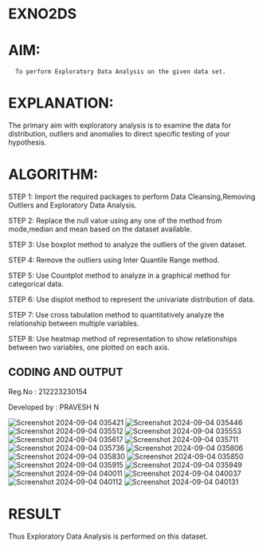 # EXNO2DS
# AIM:
      To perform Exploratory Data Analysis on the given data set.
      
# EXPLANATION:
  The primary aim with exploratory analysis is to examine the data for distribution, outliers and anomalies to direct specific testing of your hypothesis.
  
# ALGORITHM:
STEP 1: Import the required packages to perform Data Cleansing,Removing Outliers and Exploratory Data Analysis.

STEP 2: Replace the null value using any one of the method from mode,median and mean based on the dataset available.

STEP 3: Use boxplot method to analyze the outliers of the given dataset.

STEP 4: Remove the outliers using Inter Quantile Range method.

STEP 5: Use Countplot method to analyze in a graphical method for categorical data.

STEP 6: Use displot method to represent the univariate distribution of data.

STEP 7: Use cross tabulation method to quantitatively analyze the relationship between multiple variables.

STEP 8: Use heatmap method of representation to show relationships between two variables, one plotted on each axis.

## CODING AND OUTPUT
Reg.No : 212223230154

Developed by : PRAVESH N

![Screenshot 2024-09-04 035421](https://github.com/user-attachments/assets/ffdcfd01-8a5f-4c1c-bfc6-01e5713684b7)
![Screenshot 2024-09-04 035446](https://github.com/user-attachments/assets/41e5ad26-ed3f-4b54-b544-dcf4377b6d71)
![Screenshot 2024-09-04 035512](https://github.com/user-attachments/assets/527ad20c-f7c7-448e-91f9-a32c776f01f4)
![Screenshot 2024-09-04 035553](https://github.com/user-attachments/assets/f7f9dd70-34f2-4a85-8745-13f2c2070e43)
![Screenshot 2024-09-04 035617](https://github.com/user-attachments/assets/a5005077-33c3-4e84-b092-e9970c4c1b79)
![Screenshot 2024-09-04 035711](https://github.com/user-attachments/assets/5670fc13-a958-4b17-adfc-93ac0219d62c)
![Screenshot 2024-09-04 035736](https://github.com/user-attachments/assets/9c839396-166a-46f5-9788-756756349df8)
![Screenshot 2024-09-04 035806](https://github.com/user-attachments/assets/374e6a7a-795d-4501-b090-616ddc1ea2bf)
![Screenshot 2024-09-04 035830](https://github.com/user-attachments/assets/34ad755e-0f89-48fd-9384-ccd24b0cb141)
![Screenshot 2024-09-04 035850](https://github.com/user-attachments/assets/1c7a74d7-0393-4407-b43a-f3534ca83d18)
![Screenshot 2024-09-04 035915](https://github.com/user-attachments/assets/3a89dd50-b246-4344-959a-9b0820a49f19)
![Screenshot 2024-09-04 035949](https://github.com/user-attachments/assets/6df3a545-d966-441c-aa25-51cb06d54faa)
![Screenshot 2024-09-04 040011](https://github.com/user-attachments/assets/058058ed-9b7a-4e32-8061-1d111beb2303)
![Screenshot 2024-09-04 040037](https://github.com/user-attachments/assets/7b0217d4-9537-464c-a1e8-e86d2969bea8)
![Screenshot 2024-09-04 040112](https://github.com/user-attachments/assets/35774a4a-2f30-49f6-afb8-9ef5f3e98b78)
![Screenshot 2024-09-04 040131](https://github.com/user-attachments/assets/4497643e-f188-409c-9e86-17333d59e73e)

# RESULT
Thus Exploratory Data Analysis is performed on this dataset.
